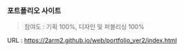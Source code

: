### 포트폴리오 사이트

> 참여도 : 기획 100%, 디자인 및 퍼블리싱 100%

URL : https://2arm2.github.io/web/portfolio_ver2/index.html
